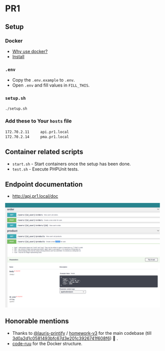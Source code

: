 # PR1

## Setup

### Docker

* [Why use docker?](Why-use-docker.md)
* [Install](https://github.com/janis-rullis/dev/blob/master/Docker/README.md#install)

### `.env`

- Copy the `.env.example` to `.env`.
- Open `.env` and fill values in `FILL_THIS`.

### `setup.sh`

```shell
./setup.sh
```

### Add these to Your `hosts` file

```
172.70.2.11     api.pr1.local
172.70.2.14     pma.pr1.local
```

## Container related scripts

* `start.sh` - Start containers once the setup has been done.
* `test.sh` - Execute PHPUnit tests.

## Endpoint documentation

* http://api.pr1.local/doc

![doc.png](doc.png)

## Honorable mentions

* Thanks to [@lauris-printify](https://github.com/lauris-printify) / [homework-v3](https://github.com/lauris-printify/homework-v3) for the main codebase (till [3d0a2d1c0581493bfc67d3e201c3926741f608f6](https://github.com/janis-rullis/pr1/commit/3d0a2d1c0581493bfc67d3e201c3926741f608f6)) :clap: .
* [code-ruu](https://github.com/janis-rullis/code-ruu) for the Docker structure.
